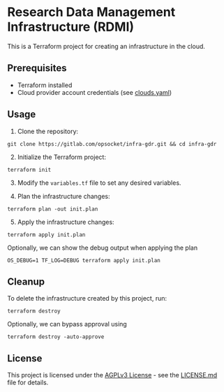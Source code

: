 # Research Data Management Infrastructure (RDMI)

This is a Terraform project for creating an infrastructure in the cloud.

## Prerequisites

- Terraform installed
- Cloud provider account credentials (see [clouds.yaml](https://docs.openstack.org/python-openstackclient/pike/configuration/index.html#configuration-files))

## Usage

1. Clone the repository:

```shell
git clone https://gitlab.com/opsocket/infra-gdr.git && cd infra-gdr
```

2. Initialize the Terraform project:

```shell
terraform init
```

3. Modify the `variables.tf` file to set any desired variables.

4. Plan the infrastructure changes:

```shell
terraform plan -out init.plan
```

5. Apply the infrastructure changes:

```shell
terraform apply init.plan
```

Optionally, we can show the debug output when applying the plan

```shell
OS_DEBUG=1 TF_LOG=DEBUG terraform apply init.plan
```

## Cleanup

To delete the infrastructure created by this project, run:

```shell
terraform destroy
```

Optionally, we can bypass approval using

```shell
terraform destroy -auto-approve
```

## License

This project is licensed under the [AGPLv3 License](https://www.gnu.org/licenses/agpl-3.0.html) - see the [LICENSE.md](LICENSE.md) file for details.
